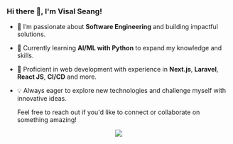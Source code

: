### Hi there 👋, I'm Visal Seang!
- 👀 I’m passionate about **Software Engineering** and building impactful solutions.
- 🌱 Currently learning **AI/ML with Python** to expand my knowledge and skills.
- 💼 Proficient in web development with experience in **Next.js**, **Laravel**, **React JS**, **CI/CD** and more.
- 💡 Always eager to explore new technologies and challenge myself with innovative ideas.

  Feel free to reach out if you'd like to connect or collaborate on something amazing!
  
<div style="display: flex;flex-wrap: nowrap;justify-content: center;align-items: center;">
  <img src="https://skillicons.dev/icons?i=react,nextjs,docker,aws,postgres,bootstrap,php,laravel,ts,js,tailwind,git&perline=14" />
</div>
